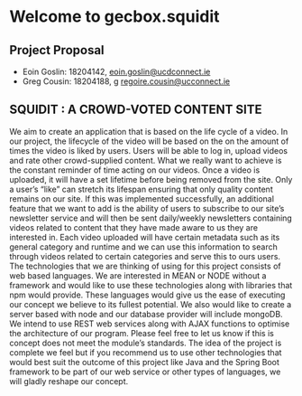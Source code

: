 # Welcome to gecbox.squidit

## Project Proposal
- Eoin Goslin: 18204142, eoin.goslin@ucdconnect.ie 
- Greg Cousin: 18204188, g​ regoire.cousin@ucconnect.ie 

## SQUIDIT : A CROWD-VOTED CONTENT SITE

We aim to create an application that is based on the life cycle of a video. In our project, the lifecycle of the video will be based on the on the amount of times the video is liked by users. Users will be able to log in, upload videos and rate other crowd-supplied content.
What we really want to achieve is the constant reminder of time acting on our videos. Once a video is uploaded, it will have a set lifetime before being removed from the site. Only a user’s “like” can stretch its lifespan ensuring that only quality content remains on our site. If this was implemented successfully, an additional feature that we want to add is the ability of users to subscribe to our site’s newsletter service and will then be sent daily/weekly newsletters containing videos related to content that they have made aware to us they are interested in. Each video uploaded will have certain metadata such as its general category and runtime and we can use this information to search through videos related to certain categories and serve this to ours users.
The technologies that we are thinking of using for this project consists of web based languages. We are interested in MEAN or NODE without a framework and would like to use these technologies along with libraries that npm would provide. These languages would give us the ease of executing our concept we believe to its fullest potential. We also would like to create a server based with node and our database provider will include mongoDB. We intend to use REST web services along with AJAX functions to optimise the architecture of our program.
Please feel free to let us know if this is concept does not meet the module’s standards. The idea of the project is complete we feel but if you recommend us to use other technologies that would best suit the outcome of this project like Java and the Spring Boot framework to be part of our web service or other types of languages, we will gladly reshape our concept.
